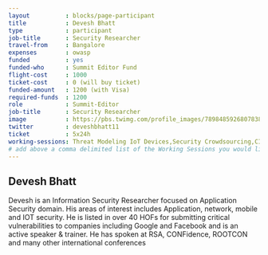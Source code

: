 ```yaml
---
layout          : blocks/page-participant
title           : Devesh Bhatt
type            : participant
job-title       : Security Researcher
travel-from     : Bangalore
expenses        : owasp
funded          : yes
funded-who      : Summit Editor Fund
flight-cost     : 1000
ticket-cost     : 0 (will buy ticket)
funded-amount   : 1200 (with Visa)
required-funds  : 1200
role            : Summit-Editor
job-title       : Security Researcher
image           : https://pbs.twimg.com/profile_images/789848592680783876/iVOr_MaR.jpg
twitter         : deveshbhatt11
ticket          : 5x24h
working-sessions: Threat Modeling IoT Devices,Security Crowdsourcing,CISO,CISO Round table,Threat Modeling Diagramming Techniques,Threat Modeling Tools,Creating AppSec Talent (next 100k professionals),Creating AppSec Teams,Responsible Disclosure,Application Security BSc/Masters Curriculum Design,Threat Modeling IoT Devices,Bug Bounty Playbook,Threat Models DoS Playbook,TLS for Local IoT
# add above a comma delimited list of the Working Sessions you would like to attend (use the session's title)
---
```


## Devesh Bhatt


Devesh is an Information Security Researcher focused on Application Security domain. His areas of interest includes Application, network, mobile and IOT security.
He is listed in over 40 HOFs for submitting critical vulnerabilities to companies including Google and Facebook and is an active speaker & trainer. He has spoken at RSA, CONFidence, ROOTCON and many other international conferences

